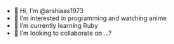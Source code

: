 - 👋 Hi, I’m @arshiaas1973
- 👀 I’m interested in programming and watching anime
- 🌱 I’m currently learning Ruby
- 💞️ I’m looking to collaborate on ...?

<!---
arshiaas1973/arshiaas1973 is a ✨ special ✨ repository because its `README.md` (this file) appears on your GitHub profile.
You can click the Preview link to take a look at your changes.
--->
